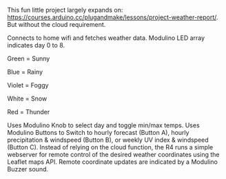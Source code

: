 This fun little project largely expands on: https://courses.arduino.cc/plugandmake/lessons/project-weather-report/. But without the cloud requirement.

Connects to home wifi and fetches weather data.
Modulino LED array indicates day 0 to 8.

Green = Sunny

Blue = Rainy

Violet = Foggy

White = Snow

Red = Thunder

Uses Modulino Knob to select day and toggle min/max temps.
Uses Modulino Buttons to Switch to hourly forecast (Button A), hourly precipitation & windspeed (Button B), or weekly UV index & windspeed (Button C).
Instead of relying on the cloud function, the R4 runs a simple webserver for remote control of the desired weather coordinates using the Leaflet maps API.
Remote coordinate updates are indicated by a Modulino Buzzer sound.

